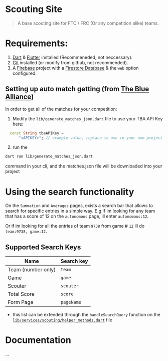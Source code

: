 # Scouting Site

> A base scouting site for FTC / FRC (Or any competition alike) teams.

# Requirements:
1. [Dart](https://dart.dev/get-dart) & [Flutter](https://docs.flutter.dev/get-started/install) installed (Recommeneded, not neccessary).
2. [Git](https://git-scm.com/) installed (or modify from github, not recommended).
3. A [Firebase](https://firebase.google.com/) project with a [Firestore Database](https://firebase.google.com/docs/firestore) & the `web` option configured.

## Setting up auto match getting (from [The Blue Alliance](https://www.thebluealliance.com/))
In order to get all of the matches for your competition:
1. Modify the `lib/generate_matches_json.dart` file to use your TBA API Key here:
```dart
  const String tbaAPIKey =
      "<APIKEY>"; // example value, replace to use in your own project
```
2. run the 
```bash
dart run lib/generate_matches_json.dart
``` 
command in your cli, and the matches.json file will be downloaded into your project

# Using the search functionality
On the `Summation` and `Averages` pages, exists a search bar that allows to search for specific entries in a simple way.
E.g If im looking for any team that has a score of 12 on the `autonomous` page, ill enter `autonomous:12`.

Or if im looking for all the entries of team `9738` from game # `12` ill do `team:9738, game:12`.  

## Supported Search Keys
|   Name    | Search key |
|  -------- |  --------  |
| Team (number only) | `team` |
| Game | `game` |
| Scouter | `scouter` |
| Total Score | `score` |
| Form Page | `pageName` |

* this list can be extended through the `handleSearchQuery` function on the [`lib/services/scouting/helper_methods.dart`](https://github.com/DanPeled/Scouting-Tool/blob/master/lib/services/scouting/helper_methods.dart) file
# Documentation
...

